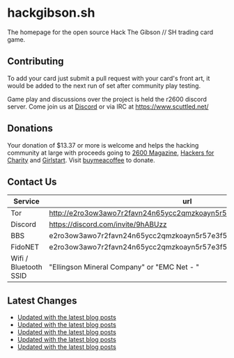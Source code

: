 # hackgibson.sh
The homepage for the open source Hack The Gibson // SH trading card game.


## Contributing

To add your card just submit a pull request with your card's front art, it would be added to the next run of set after community play testing.

Game play and discussions over the project is held the r2600 discord server. Come join us at [Discord](https://discord.com/invite/9hABUzz) or via IRC at https://www.scuttled.net/


## Donations

Your donation of $13.37 or more is welcome and helps the hacking community at large with proceeds going to [2600 Magazine](https://2600.com/), [Hackers for Charity](https://hackersforcharity.org) and [Girlstart](https://girlstart.org).  Visit [buymeacoffee](https://www.buymeacoffee.com/hackgibson.sh) to donate.


## Contact Us

Service | url
-|-
Tor | http://e2ro3ow3awo7r2favn24n65ycc2qmzkoayn5r57e3f56nvjwdcgg32ad.onion
Discord | https://discord.com/invite/9hABUzz
BBS | e2ro3ow3awo7r2favn24n65ycc2qmzkoayn5r57e3f56nvjwdcgg32ad.onion:23
FidoNET | e2ro3ow3awo7r2favn24n65ycc2qmzkoayn5r57e3f56nvjwdcgg32ad.onion:24554
Wifi / Bluetooth SSID | "Ellingson Mineral Company" or "EMC Net - <fidonet address>"

## Latest Changes
<!-- BLOG-POST-LIST:START -->
- [Updated with the latest blog posts](https://github.com/DFW2600/hackgibson.sh/commit/1731e47336a1d030dfc21517156358a3bcb03287)
- [Updated with the latest blog posts](https://github.com/DFW2600/hackgibson.sh/commit/c5e820a767bccfd96a68181968d908d2b2fb4dda)
- [Updated with the latest blog posts](https://github.com/DFW2600/hackgibson.sh/commit/1b7e46210f7d0b985ae63d42c6e9129e66ac2733)
- [Updated with the latest blog posts](https://github.com/DFW2600/hackgibson.sh/commit/df531b7bfebf63ad75054ac0bb8df38a193db616)
- [Updated with the latest blog posts](https://github.com/DFW2600/hackgibson.sh/commit/b6ff03ac6d0a5db2b5ea1cf78efa8edf9cd4b4bf)
<!-- BLOG-POST-LIST:END -->
